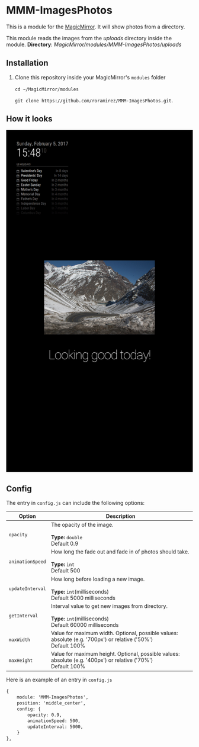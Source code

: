 # MMM-ImagesPhotos
This is a module for the [MagicMirror](https://github.com/MichMich/MagicMirror). It will show photos from a directory.

This module reads the images from the *uploads* directory inside the module.
**Directory**: *MagicMirror/modules/MMM-ImagesPhotos/uploads*


## Installation
1. Clone this repository inside your MagicMirror's `modules` folder

   `cd ~/MagicMirror/modules`

   `git clone https://github.com/roramirez/MMM-ImagesPhotos.git`.

## How it looks
![Demo](.github/animate.gif)

## Config
The entry in `config.js` can include the following options:


| Option             | Description
|--------------------|-----------
| `opacity`          | The opacity of the image.<br><br>**Type:** `double`<br>Default 0.9
| `animationSpeed`   | How long the fade out and fade in of photos should take.<br><br>**Type:** `int`<br>Default 500
| `updateInterval`   | How long before loading a new image.<br><br>**Type:** `int`(milliseconds) <br>Default 5000 milliseconds
| `getInterval`      | Interval value to get new images from directory.<br><br>**Type:** `int`(milliseconds) <br>Default 60000 milliseconds
| `maxWidth`         | Value for maximum width. Optional, possible values: absolute (e.g. '700px') or relative ('50%') <br> Default 100%
| `maxHeight`        | Value for maximum height. Optional, possible values: absolute (e.g. '400px') or relative ('70%') <br> Default 100%


Here is an example of an entry in `config.js`
```
{
	module: 'MMM-ImagesPhotos',
	position: 'middle_center',
	config: {
		opacity: 0.9,
		animationSpeed: 500,
		updateInterval: 5000,
	}
},
```
